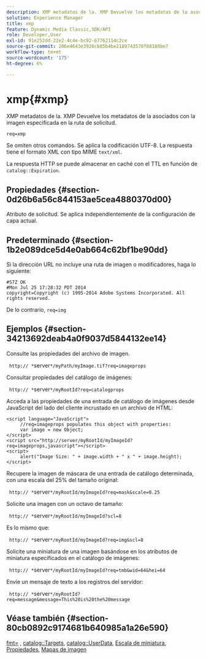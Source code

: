 ```yaml
---
description: XMP metadatos de la. XMP Devuelve los metadatos de la asociados con la imagen especificada en la ruta de solicitud.
solution: Experience Manager
title: xmp
feature: Dynamic Media Classic,SDK/API
role: Developer,User
exl-id: 91e252dd-22e2-4c4e-bc92-67762114c2ce
source-git-commit: 206e4643e3926cb85b4be2189743578f88180be7
workflow-type: tm+mt
source-wordcount: '175'
ht-degree: 6%

---
```


# xmp{#xmp}

XMP metadatos de la. XMP Devuelve los metadatos de la asociados con la imagen especificada en la ruta de solicitud.

`req=xmp`

Se omiten otros comandos. Se aplica la codificación UTF-8. La respuesta tiene el formato XML con tipo MIME `text/xml`.

La respuesta HTTP se puede almacenar en caché con el TTL en función de `catalog::Expiration`.

## Propiedades {#section-0d26b6a56c844153ae5cea4880370d00}

Atributo de solicitud. Se aplica independientemente de la configuración de capa actual.

## Predeterminado {#section-1b2e089dce5d4e0ab664c62bf1be90dd}

Si la dirección URL no incluye una ruta de imagen o modificadores, haga lo siguiente:

```
#S7Z OK 
#Mon Jul 25 17:28:32 PDT 2014 
copyright=Copyright (c) 1995-2014 Adobe Systems Incorporated. All rights reserved.
```

De lo contrario, `req=img`

## Ejemplos {#section-34213692deab4a0f9037d5844132ee14}

Consulte las propiedades del archivo de imagen.

` http:// *`server`*/myPath/myImage.tif?req=imageprops`

Consultar propiedades del catálogo de imágenes:

` http:// *`server`*/myRootId?req=catalogprops`

Acceda a las propiedades de una entrada de catálogo de imágenes desde JavaScript del lado del cliente incrustado en un archivo de HTML:

```
<script language="JavaScript"> 
     //req=imageprops populates this object with properties: 
     var image = new Object; 
</script> 
<script src="http://server/myRootId/myImageId?req=imageprops,javascript"></script> 
<script> 
     alert("Image Size: " + image.width + " x " + image.height); 
</script>
```

Recupere la imagen de máscara de una entrada de catálogo determinada, con una escala del 25% del tamaño original:

` http:// *`server`*/myRootId/myImageId?req=mask&scale=0.25`

Solicite una imagen con un octavo de tamaño:

` http:// *`server`*/myRootId/myImageId?scl=8`

Es lo mismo que:

` http:// *`server`*/myRootId/myImageId?req=img&scl=8`

Solicite una miniatura de una imagen basándose en los atributos de miniatura especificados en el catálogo de imágenes:

` http:// *`server`*/myRootId/myImageId?req=tmb&wid=64&hei=64`

Envíe un mensaje de texto a los registros del servidor:

` http:// *`server`*/myRootId?req=message&message=This%20is%20the%20message`

## Véase también {#section-80cb0892c9174681b640985a1a26e590}

[fmt=](../../../../../../is-api/http-ref/image-serving-api-ref/c-http-protocol-reference/c-command-reference/r-is-http-fmt.md#reference-cdf10043423b45ba9fe15157fb3ae37a) , [catalog::Targets](/help/aem-is-ir-api/is-api/image-catalog/image-serving-api-ref/c-image-catalog-reference/c-image-svg-data-reference/c-image-data-reference/r-targets-cat.md), [catalog::UserData](/help/aem-is-ir-api/is-api/image-catalog/image-serving-api-ref/c-image-catalog-reference/c-image-svg-data-reference/c-image-data-reference/r-userdata-cat.md), [Escala de miniatura](../../../../../../is-api/http-ref/image-serving-api-ref/c-http-protocol-reference/c-notes-on-server-behavior/r-thumbnail-scaling.md#reference-0f71817f721d4913b34816758d69b07f), [Propiedades](../../../../../../is-api/http-ref/image-serving-api-ref/c-http-protocol-reference/c-response-data/c-properties/c-properties.md#concept-49c609fd6de942cab422ee412353c9d9), [Mapas de imagen](../../../../../../is-api/http-ref/image-serving-api-ref/c-http-protocol-reference/c-syntax-and-features/r-image-maps.md#reference-ff7d1bac2a064104b0c508a81316fdab)

